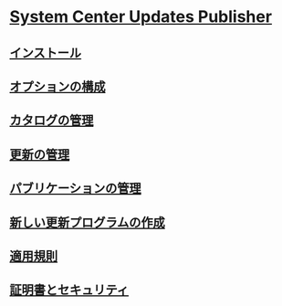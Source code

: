 # [System Center Updates Publisher](updates-publisher.md)
## [インストール](install-updates-publisher.md)
## [オプションの構成](updates-publisher-options.md)
## [カタログの管理](updates-publisher-catalogs.md)
## [更新の管理](manage-updates-with-updates-publisher.md)
## [パブリケーションの管理](updates-publisher-publications.md)
## [新しい更新プログラムの作成](create-updates-with-updates-publisher.md)
## [適用規則](updates-publisher-applicability-rules.md)
## [証明書とセキュリティ](updates-publisher-security.md)

